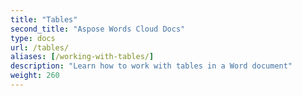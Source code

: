 ```yaml
---
title: "Tables"
second_title: "Aspose Words Cloud Docs"
type: docs
url: /tables/
aliases: [/working-with-tables/]
description: "Learn how to work with tables in a Word document"
weight: 260
---
```


